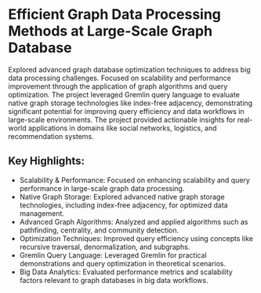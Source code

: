 # Efficient Graph Data Processing Methods at Large-Scale Graph Database
Explored advanced graph database optimization techniques to address big data processing challenges. Focused on scalability and performance improvement through the application of graph algorithms and query optimization. The project leveraged Gremlin query language to evaluate native graph storage technologies like index-free adjacency, demonstrating significant potential for improving query efficiency and data workflows in large-scale environments. The project provided actionable insights for real-world applications in domains like social networks, logistics, and recommendation systems.


## **Key Highlights:**
- Scalability & Performance: Focused on enhancing scalability and query performance in large-scale graph data processing.
- Native Graph Storage: Explored advanced native graph storage technologies, including index-free adjacency, for optimized data management.
- Advanced Graph Algorithms: Analyzed and applied algorithms such as pathfinding, centrality, and community detection.
- Optimization Techniques: Improved query efficiency using concepts like recursive traversal, denormalization, and subgraphs.
- Gremlin Query Language: Leveraged Gremlin for practical demonstrations and query optimization in theoretical scenarios.
- Big Data Analytics: Evaluated performance metrics and scalability factors relevant to graph databases in big data workflows.
